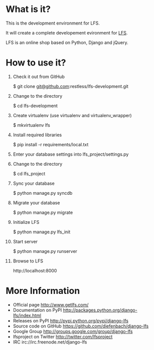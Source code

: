 What is it?
===========

This is the development environment for LFS. 

It will create a complete developement evironment for [LFS](https://github.com/diefenbach/django-lfs).

LFS is an online shop based on Python, Django and jQuery.

How to use it?
==============

1. Check it out from GitHub
    
    $ git clone git@github.com:restless/lfs-development.git

2. Change to the directory

    $ cd lfs-development

3. Create virtualenv (use virtualenv and virtualenv_wrapper)

    $ mkvirtualenv lfs

4. Install required libraries

    $ pip install -r requirements/local.txt
    
5. Enter your database settings into lfs_project/settings.py

6. Change to the directory

    $ cd lfs_project

7. Sync your database

    $ python manage.py syncdb
    
8. Migrate your database

    $ python manage.py migrate
    
9. Initialize LFS

    $ python manage.py lfs_init

10. Start server

    $ python manage.py runserver
    
11. Browse to LFS

    http://localhost:8000
 
    
More Information
================

* Official page http://www.getlfs.com/
* Documentation on PyPI http://packages.python.org/django-lfs/index.html
* Releases on PyPI http://pypi.python.org/pypi/django-lfs
* Source code on GitHub https://github.com/diefenbach/django-lfs
* Google Group http://groups.google.com/group/django-lfs
* lfsproject on Twitter http://twitter.com/lfsproject
* IRC irc://irc.freenode.net/django-lfs
